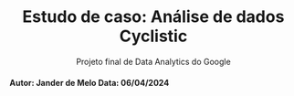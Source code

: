 <h1 align="center">Estudo de caso: Análise de dados Cyclistic
</h1>
<p align="center">Projeto final de Data Analytics do Google</p>

<h4 align="left"> 
	Autor: Jander de Melo
	Data: 06/04/2024
</h4>